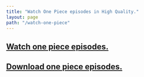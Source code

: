 ```yaml
---
title: "Watch One Piece episodes in High Quality."
layout: page
path: "/watch-one-piece"
---
```


<h2><a href="https://1piece.me/">Watch one piece episodes.</a></h2>
<h2><a href="https://1piece.me/download">Download one piece episodes.</a></h2>
